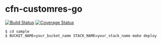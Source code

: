 # cfn-customres-go

[![Build Status](https://travis-ci.org/nfukasawa/cfn-customres-go.svg?branch=master)](https://travis-ci.org/nfukasawa/cfn-customres-go)
[![Coverage Status](https://coveralls.io/repos/github/nfukasawa/cfn-customres-go/badge.svg?branch=master)](https://coveralls.io/github/nfukasawa/cfn-customres-go?branch=master)

```shell
$ cd sample
$ BUCKET_NAME=your_bucket_name STACK_NAME=your_stack_name make deploy
```